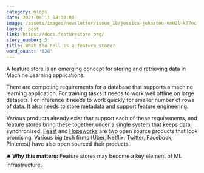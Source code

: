 ```yaml
---
category: mlops
date: 2021-05-11 08:30:00
image: /assets/images/newsletter/issue_19/jessica-johnston-nnH2l-k77nc-unsplash.jpeg
layout: post
link: https://docs.featurestore.org/
story_number: 5
title: What the hell is a feature store?
word_count: '628'
---
```


A feature store is an emerging concept for storing and retrieving data in Machine Learning applications.

There are competing requirements for a database that supports a machine learning application. For training tasks it needs to work well offline on large datasets. For inference it needs to work quickly for smaller number of rows of data. It also needs to store metadata and support feature engineering. 

Various products already exist that support each of these requirements, and feature stores bring these together under a single system that keeps data synchronised. [Feast](https://github.com/feast-dev/feast) and [Hopsworks](https://github.com/feast-dev/feast) are two open source products that look promising. Various big tech firms (Uber, Netflix, Twitter, Facebook, Pinterest) have also open sourced their products.

🛎️ **Why this matters:** Feature stores may become a key element of ML infrastructure.
